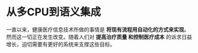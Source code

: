 从多CPU到语义集成
=============================================================================
一直以来，健康医疗信息技术所做的事情是 **将现有流程用自动化的方式来实现**。然而这一切正在发生改变。随着人们对 **提高治疗质量
和控制医疗成本** 的诉求日益增长，迫切需要有更好的系统来支撑这些目标。